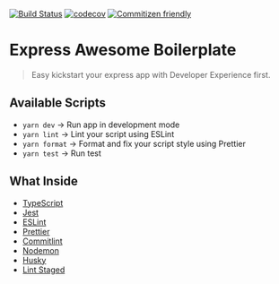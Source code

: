 [![Build Status](https://travis-ci.org/mikqi/express-awesome-boilerplate.svg?branch=master)](https://travis-ci.org/mikqi/express-awesome-boilerplate)
[![codecov](https://codecov.io/gh/mikqi/express-awesome-boilerplate/branch/master/graph/badge.svg)](https://codecov.io/gh/mikqi/express-awesome-boilerplate)
[![Commitizen friendly](https://img.shields.io/badge/commitizen-friendly-brightgreen.svg)](http://commitizen.github.io/cz-cli/)

# Express Awesome Boilerplate

> Easy kickstart your express app with Developer Experience first.

## Available Scripts

- `yarn dev` -> Run app in development mode
- `yarn lint` -> Lint your script using ESLint
- `yarn format` -> Format and fix your script style using Prettier
- `yarn test` -> Run test

## What Inside

- [TypeScript](https://www.typescriptlang.org/)
- [Jest](https://jestjs.io/)
- [ESLint](https://eslint.org)
- [Prettier](https://prettier.io)
- [Commitlint](https://github.com/conventional-changelog/commitlint#readme)
- [Nodemon](http://nodemon.io)
- [Husky](https://github.com/typicode/husky#readme)
- [Lint Staged](https://github.com/okonet/lint-staged#readme)
